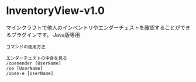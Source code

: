 # InventoryView-v1.0

マインクラフトで他人のインベントリやエンダーチェストを確認することができるプラグインです。
Java版専用
```
コマンドの使用方法

エンダーチェストの中身を見る
/openender [UserName]
/oe [UserName]
/open-e [UserName]
```
